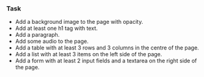 ### Task

- Add a background image to the page with opacity.
- Add at least one h1 tag with text.
- Add a paragraph.
- Add some audio to the page.
- Add a table with at least 3 rows and 3 columns in the centre of the page.
- Add a list with at least 3 items on the left side of the page.
- Add a form with at least 2 input fields and a textarea on the right side of the page.